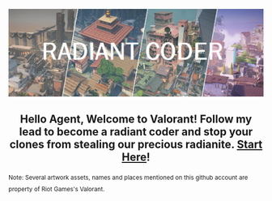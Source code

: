 <p align="center">
  <img src="https://github.com/radiant-coder/radiant-coder/raw/main/readme-new.png">
</p>

<h2 align="center">
  
Hello Agent, Welcome to Valorant! Follow my lead to become a radiant coder and stop your clones from stealing our precious radianite. [Start Here](https://radiant-coder.github.io/dsa/)!
  
</h2>

<sup>Note: Several artwork assets, names and places mentioned on this github account are property of Riot Games's Valorant.<sup>
  
<!---
radiant-coder/radiant-coder is a ✨ special ✨ repository because its `README.md` (this file) appears on your GitHub profile.
You can click the Preview link to take a look at your changes.
--->
